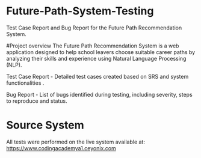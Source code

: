 # Future-Path-System-Testing
 Test Case Report and Bug Report for the Future Path Recommendation System.

 #Project overview 
 The Future Path Recommendation System is a web application designed to help school leavers choose suitable career paths by analyzing their skills and experience using Natural Language Processing (NLP).

 Test Case Report - Detailed test cases created based on  SRS and system functionalities .
 
 Bug Report -  List of bugs identified during testing, including severity, steps to reproduce and status.

# Source System
All tests were performed on the live system available at:  https://www.codingacademya1.ceyonix.com 
